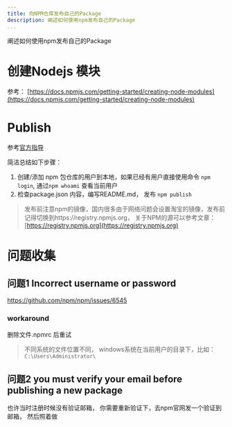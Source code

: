 ```yaml
---
title: 向NPM仓库发布自己的Package
description: 阐述如何使用npm发布自己的Package
...
```


阐述如何使用npm发布自己的Package

# 创建Nodejs 模块
参考： [https://docs.npmjs.com/getting-started/creating-node-modules](https://docs.npmjs.com/getting-started/creating-node-modules)
# Publish

参考[官方指导](https://docs.npmjs.com/getting-started/publishing-npm-packages)

简洁总结如下步骤：
1. 创建/添加 npm 包仓库的用户到本地，如果已经有用户直接使用命令 `npm login`,  通过`npm whoami` 查看当前用户
2. 检查package.json 内容，编写README.md， 发布 `npm publish`

> 发布前注意npm的镜像，国内很多由于网络问题会设置淘宝的镜像，发布前记得切换到https://registry.npmjs.org， 关于NPM的源可以参考文章：[https://registry.npmjs.org](https://registry.npmjs.org)
# 问题收集

## 问题1 Incorrect username or password
https://github.com/npm/npm/issues/6545
### workaround
删除文件.npmrc 后重试
> 不同系统的文件位置不同， windows系统在当前用户的目录下，比如：`C:\Users\Administrator\`

## 问题2 you must verify your email before publishing a new package
也许当时注册时候没有验证邮箱， 你需要重新验证下，去npm官网发一个验证到邮箱， 然后照着做